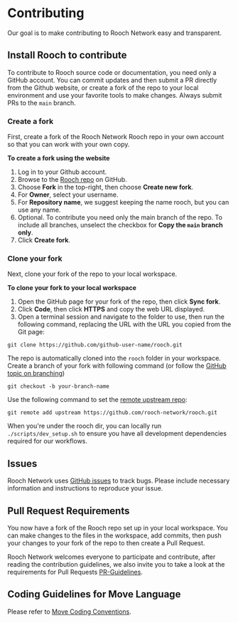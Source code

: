 
# Contributing

Our goal is to make contributing to Rooch Network easy and transparent.

## Install Rooch to contribute

To contribute to Rooch source code or documentation, you need only a GitHub account. You can commit updates and then submit a PR directly from the Github website, or create a fork of the repo to your local environment and use your favorite tools to make changes. Always submit PRs to the `main` branch.

### Create a fork

First, create a fork of the Rooch Network Rooch repo in your own account so that you can work with your own copy.

**To create a fork using the website**

1. Log in to your Github account.
1. Browse to the [Rooch repo](https://github.com/rooch-network/rooch) on GitHub.
1. Choose **Fork** in the top-right, then choose **Create new fork**.
1. For **Owner**, select your username.
1. For **Repository name**, we suggest keeping the name rooch, but you can use any name. 
1. Optional. To contribute you need only the main branch of the repo. To include all branches, unselect the checkbox for **Copy the `main` branch only**.
1. Click **Create fork**.

### Clone your fork

Next, clone your fork of the repo to your local workspace.

**To clone your fork to your local workspace**
1. Open the GitHub page for your fork of the repo, then click **Sync fork**.
1. Click **Code**, then click **HTTPS** and copy the web URL displayed.
1. Open a terminal session and navigate to the folder to use, then run the following command, replacing the URL with the URL you copied from the Git page:

`git clone https://github.com/github-user-name/rooch.git`

The repo is automatically cloned into the `rooch` folder in your workspace.
Create a branch of your fork with following command (or follow the [GitHub topic on branching](https://docs.github.com/en/pull-requests/collaborating-with-pull-requests/proposing-changes-to-your-work-with-pull-requests/creating-and-deleting-branches-within-your-repository))

`git checkout -b your-branch-name`

Use the following command to set the [remote upstream repo](https://docs.github.com/en/pull-requests/collaborating-with-pull-requests/working-with-forks/configuring-a-remote-repository-for-a-fork):

`git remote add upstream https://github.com/rooch-network/rooch.git`

When you're under the rooch dir, you can locally run `./scripts/dev_setup.sh` to ensure you have all development dependencies required for our workflows.

## Issues

Rooch Network uses [GitHub issues](https://github.com/rooch-network/rooch/issues) to track bugs. Please include necessary information and instructions to reproduce your issue.


## Pull Request Requirements

You now have a fork of the Rooch repo set up in your local workspace. You can make changes to the files in the workspace, add commits, then push your changes to your fork of the repo to then create a Pull Request.

Rooch Network welcomes everyone to participate and contribute, after reading the contribution guidelines, we also invite you to take a look at the requirements for Pull Requests [PR-Guidelines](./docs/contribute/pr-requirements.md). 

## Coding Guidelines for Move Language

Please refer to [Move Coding Conventions](./docs/contribute/coding-conventions.md).